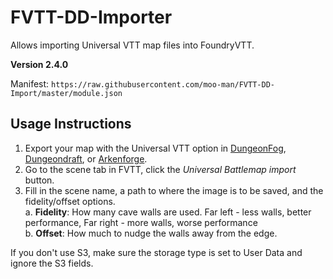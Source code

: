 # FVTT-DD-Importer
Allows importing Universal VTT map files into FoundryVTT.

**Version 2.4.0**

Manifest: `https://raw.githubusercontent.com/moo-man/FVTT-DD-Import/master/module.json`


## Usage Instructions

1. Export your map with the Universal VTT option in [DungeonFog](https://dungeonfog.com/), [Dungeondraft](https://dungeondraft.net/), or [Arkenforge](https://arkenforge.com).
2. Go to the scene tab in FVTT, click the *Universal Battlemap import* button.
3. Fill in the scene name, a path to where the image is to be saved, and the fidelity/offset options.  
  a. **Fidelity**: How many cave walls are used. Far left - less walls, better performance, Far right - more walls, worse performance  
  b. **Offset**: How much to nudge the walls away from the edge.

  If you don't use S3, make sure the storage type is set to User Data and ignore the S3 fields.
